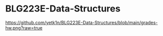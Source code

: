 # BLG223E-Data-Structures
https://github.com/yetk1n/BLG223E-Data-Structures/blob/main/grades-hw.png?raw=true
